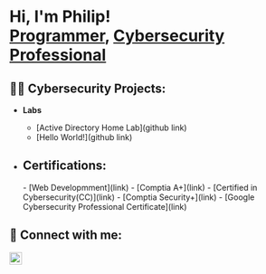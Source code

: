<h1>Hi, I'm Philip! <br/><a href="https://github.com/phillyCybSec">Programmer</a>, <a href="https://www.linkedin.com/in/ptuan/">Cybersecurity Professional</a>

<h2>👨‍💻 Cybersecurity Projects:</h2>

- <b>Labs</b>
  - [Active Directory Home Lab](github link)
  - [Hello World!](github link)
 
- <h2> Certifications:</h2>
  - [Web Developmment](link)
  - [Comptia A+](link)
  - [Certified in Cybersecurity(CC)](link)
  - [Comptia Security+](link)
  - [Google Cybersecurity Professional Certificate](link)

<h2> 🤳 Connect with me:</h2>

[<img align="left" alt="phillyCybSec | LinkedIn" width="22px" src="https://cdn.jsdelivr.net/npm/simple-icons@v3/icons/linkedin.svg" />][linkedin]

[linkedin]: https://linkedin.com/in/ptuan

<!--
**phillyCybSec/phillyCybSec** is a ✨ _special_ ✨ repository because its `README.md` (this file) appears on your GitHub profile.

Here are some ideas to get you started:

- 🔭 I’m currently working on ...
- 🌱 I’m currently learning ...
- 👯 I’m looking to collaborate on ...
- 🤔 I’m looking for help with ...
- 💬 Ask me about ...
- 📫 How to reach me: ...
- 😄 Pronouns: ...
- ⚡ Fun fact: ...
-->

